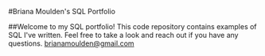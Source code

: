 #Briana Moulden's SQL Portfolio

##Welcome to my SQL portfolio! This code repository contains examples of SQL I've written. Feel free to take a look and reach out if you have any questions. brianamoulden@gmail.com
